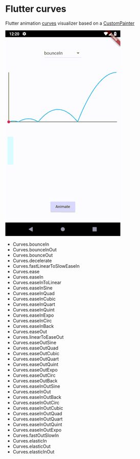 # Flutter curves

Flutter animation [curves](https://docs.flutter.io/flutter/animation/Curves-class.html) visualizer based on a [CustomPainter](https://docs.flutter.io/flutter/rendering/CustomPainter-class.html)

![curves](curves.gif)

- Curves.bounceIn
- Curves.bounceInOut
- Curves.bounceOut
- Curves.decelerate
- Curves.fastLinearToSlowEaseIn
- Curves.ease
- Curves.easeIn
- Curves.easeInToLinear
- Curves.easeInSine
- Curves.easeInQuad
- Curves.easeInCubic
- Curves.easeInQuart
- Curves.easeInQuint
- Curves.easeInExpo
- Curves.easeInCirc
- Curves.easeInBack
- Curves.easeOut
- Curves.linearToEaseOut
- Curves.easeOutSine
- Curves.easeOutQuad
- Curves.easeOutCubic
- Curves.easeOutQuart
- Curves.easeOutQuint
- Curves.easeOutExpo
- Curves.easeOutCirc
- Curves.easeOutBack
- Curves.easeInOutSine
- Curves.easeInOut
- Curves.easeInOutBack
- Curves.easeInOutCirc
- Curves.easeInOutCubic
- Curves.easeInOutQuad
- Curves.easeInOutQuart
- Curves.easeInOutQuint
- Curves.easeInOutExpo
- Curves.fastOutSlowIn
- Curves.elasticIn
- Curves.elasticOut
- Curves.elasticInOut